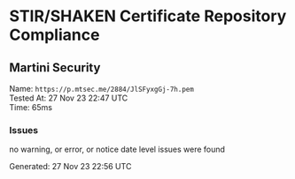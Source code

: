 # STIR/SHAKEN Certificate Repository Compliance

## Martini Security

Name: `https://p.mtsec.me/2884/JlSFyxgGj-7h.pem`\
Tested At: 27 Nov 23 22:47 UTC\
Time: 65ms

### Issues

no warning, or error, or notice date level issues were found

Generated: 27 Nov 23 22:56 UTC